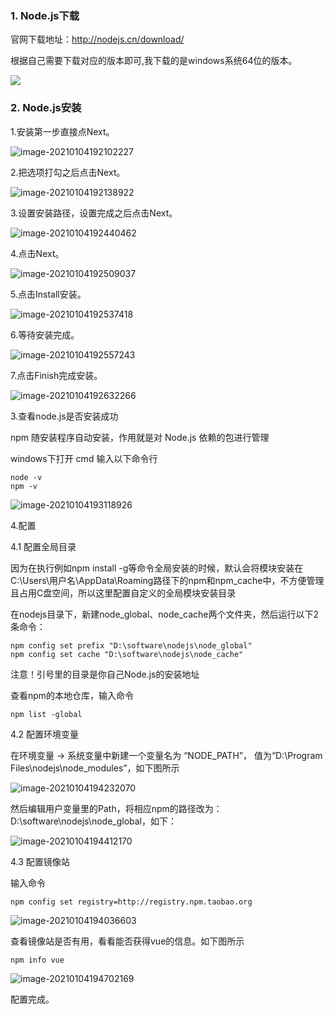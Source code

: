 

### 1. Node.js下载

官网下载地址：http://nodejs.cn/download/

根据自己需要下载对应的版本即可,我下载的是windows系统64位的版本。

![](https://github.com/Nicolas-gaofeng/Salute_Docsify/blob/main/image/1.1.1.png)

### 2. Node.js安装

1.安装第一步直接点Next。

![image-20210104192102227](https://github.com/Nicolas-gaofeng/Salute_Docsify/blob/main/image/1.2.1.png)

2.把选项打勾之后点击Next。

![image-20210104192138922](https://github.com/Nicolas-gaofeng/Salute_Docsify/blob/main/image/1.2.2.png)

3.设置安装路径，设置完成之后点击Next。

![image-20210104192440462](https://github.com/Nicolas-gaofeng/Salute_Docsify/blob/main/image/1.2.3.png)

4.点击Next。

![image-20210104192509037](https://github.com/Nicolas-gaofeng/Salute_Docsify/blob/main/image/1.2.4.png)

5.点击Install安装。

![image-20210104192537418](https://github.com/Nicolas-gaofeng/Salute_Docsify/blob/main/image/1.2.5.png)

6.等待安装完成。

![image-20210104192557243](https://github.com/Nicolas-gaofeng/Salute_Docsify/blob/main/image/1.2.6.png)

7.点击Finish完成安装。

![image-20210104192632266](https://github.com/Nicolas-gaofeng/Salute_Docsify/blob/main/image/1.2.7.png)

3.查看node.js是否安装成功

npm 随安装程序自动安装，作用就是对 Node.js 依赖的包进行管理

windows下打开 cmd 输入以下命令行

```
node -v
npm -v
```

![image-20210104193118926](https://github.com/Nicolas-gaofeng/Salute_Docsify/blob/main/image/1.3.png)

4.配置

4.1 配置全局目录

因为在执行例如npm install -g等命令全局安装的时候，默认会将模块安装在C:\Users\用户名\AppData\Roaming路径下的npm和npm_cache中，不方便管理且占用C盘空间，所以这里配置自定义的全局模块安装目录

在nodejs目录下，新建node_global、node_cache两个文件夹，然后运行以下2条命令：

```
npm config set prefix "D:\software\nodejs\node_global"
npm config set cache "D:\software\nodejs\node_cache"
```

注意！引号里的目录是你自己Node.js的安装地址

查看npm的本地仓库，输入命令

```
npm list -global
```

4.2 配置环境变量

在环境变量 -> 系统变量中新建一个变量名为 “NODE_PATH”， 值为“D:\Program Files\nodejs\node_modules”，如下图所示

![image-20210104194232070](https://github.com/Nicolas-gaofeng/Salute_Docsify/blob/main/image/1.4.2.png)

然后编辑用户变量里的Path，将相应npm的路径改为：D:\software\nodejs\node_global，如下：

![image-20210104194412170](https://github.com/Nicolas-gaofeng/Salute_Docsify/blob/main/image/1.4.2.2.png)



4.3 配置镜像站

输入命令

```
npm config set registry=http://registry.npm.taobao.org 
```

![image-20210104194036603](https://github.com/Nicolas-gaofeng/Salute_Docsify/blob/main/image/1.4.3.png)

查看镜像站是否有用，看看能否获得vue的信息。如下图所示

```
npm info vue 
```

![image-20210104194702169](https://github.com/Nicolas-gaofeng/Salute_Docsify/blob/main/image/1.4.3.2.png)

配置完成。